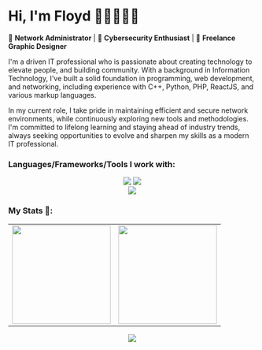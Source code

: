 # Hi, I'm Floyd 👋🏽👨🏽‍💻    

<p>🔧 <strong>Network Administrator</strong> | 🔐 <strong>Cybersecurity Enthusiast</strong> | 🎨 <strong>Freelance Graphic Designer</strong></p>

<p> I'm a driven IT professional who is passionate about creating technology to elevate people, and building community. With a background in Information Technology, I've built a solid foundation in programming, web development, and networking, including experience with C++, Python, PHP, ReactJS, and various markup languages. </p>

<p> In my current role, I take pride in maintaining efficient and secure network environments, while continuously exploring new tools and methodologies. I'm committed to lifelong learning and staying ahead of industry trends, always seeking opportunities to evolve and sharpen my skills as a modern IT professional.</p>

<h3>Languages/Frameworks/Tools I work with:</h3>
<div align="center">
    <img src="https://skillicons.dev/icons?i=vscode,qt,github,stackoverflow,cpp,py,figma,javascript,html,css,react,bootstrap" />
    <img src="https://skillicons.dev/icons?i=linux,windows,aws,ubuntu,firebase,gcp,nodejs,mongodb,mysql,go,php,powershell" /><br>
    <img src="https://skillicons.dev/icons?i=ps,ai,pr,ae,xd,blender,discord" /><br>
</div>

<!--
<p> 
  <img alt="React" src="https://img.shields.io/badge/-React-45b8d8?style=flat-square&logo=react&logoColor=white" />
  <img alt="Docker" src="https://img.shields.io/badge/-Docker-46a2f1?style=flat-square&logo=docker&logoColor=white" />
  <img alt="github actions" src="https://img.shields.io/badge/-Github_Actions-2088FF?style=flat-square&logo=github-actions&logoColor=white" />
  <img alt="git" src="https://img.shields.io/badge/-Git-F05032?style=flat-square&logo=git&logoColor=white" />
  <img alt="html5" src="https://img.shields.io/badge/-HTML5-E34F26?style=flat-square&logo=html5&logoColor=white" />
  <img alt="Prettier" src="https://img.shields.io/badge/-Prettier-F7B93E?style=flat-square&logo=prettier&logoColor=white" />
  <img alt="MongoDB" src="https://img.shields.io/badge/-MongoDB-13aa52?style=flat-square&logo=mongodb&logoColor=white" />
  <img alt="Nodejs" src="https://img.shields.io/badge/-Nodejs-43853d?style=flat-square&logo=Node.js&logoColor=white" />
</p>
-->

<!-- [![trophy](https://github-profile-trophy.vercel.app/?username=jaesonnn&row=1&theme=onedark)](https://github.com/jaesonnn/github-profile-trophy) -->

### My Stats 🚀:

<table cellpadding="0">
  <tr style="padding: 0">
    <!-- GitHub Stats Card -->  
    <td valign="top"><img height="200" src="https://github-readme-stats.vercel.app/api?username=jaesonnn&show_icons=true&theme=radical#gh-dark-mode-only"/></td>
    <!-- GitHub Top Language Card -->
    <td valign="top"><img height="200" src="https://github-readme-stats.vercel.app/api/top-langs/?username=jaesonnn&layout=compact&theme=radical&custom_title=Languages"/></td>
  </tr>
</table>

<p align="center">
  <img src="https://github-readme-streak-stats.herokuapp.com?user=jaesonnn&&theme=dark&show_icons=true)](https://git.io/streak-stats" />  
